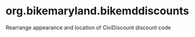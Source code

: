 # org.bikemaryland.bikemddiscounts

Rearrange appearance and location of CiviDiscount discount code
